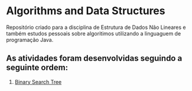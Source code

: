 # Algorithms and Data Structures

Repositório criado para a disciplina de Estrutura de Dados Não Lineares e também estudos pessoais sobre algoritimos utilizando a linguaguem de programação Java.

## As atividades foram desenvolvidas seguindo a seguinte ordem:

1. [Binary Search Tree](#binary-search-tree) 